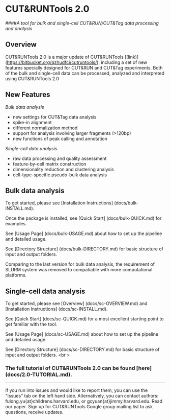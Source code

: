 # CUT&RUNTools 2.0

####*A tool for bulk and single-cell CUT&RUN/CUT&Tag data processing and analysis*

## Overview

CUT&RUNTools 2.0 is a major update of CUT&RUNTools [(link)] (https://bitbucket.org/qzhudfci/cutruntools/), including a set of new features specially designed for CUT&RUN and CUT&Tag experiments. Both of the bulk and single-cell data can be processed, analyzed and interpreted using CUT&RUNTools 2.0

## New Features

*Bulk data analysis* 

- new settings for CUT&Tag data analysis  
- spike-in alignment  
- different normalization method  
- support for analysis involving larger fragments (>120bp)  
- new functions of peak calling and annotation   
 
*Single-cell data analysis*

- raw data processing and quality assessment  
- feature-by-cell matrix construction  
- dimensionality reduction and clustering analysis  
- cell-type-specific pseudo-bulk data analysis  


## Bulk data analysis

To get started, please see [Installation Instructions] (docs/bulk-INSTALL.md). 

Once the package is installed, see [Quick Start] (docs/bulk-QUICK.md) for examples.

See [Usage Page] (docs/bulk-USAGE.md) about how to set up the pipeline and detailed usage. 

See [Directory Structure] (docs/bulk-DIRECTORY.md) for basic structure of input and output folders.  

Comparing to the last version for bulk data analysis, the requirement of SLURM system was removed to compatiable with more computational platforms. 

## Single-cell data analysis

To get started, please see [Overview] (docs/sc-OVERVIEW.md) and [Installation Instructions] (docs/sc-INSTALL.md).  

See [Quick Start] (docs/sc-QUICK.md) for a most excellent starting point to get familiar with the tool.  

See [Usage Page] (docs/sc-USAGE.md) about how to set up the pipeline and detailed usage.  

See [Directory Structure] (docs/sc-DIRECTORY.md) for basic structure of input and output folders.
<br \>

### The full tutorial of CUT&RUNTools 2.0 can be found [here] (docs/2.0-TUTORIAL.md).

--------

If you run into issues and would like to report them, you can use the "Issues" tab on the left hand side. Alternatively, you can contact authors: fulong.yu{at}childrens.harvard.edu, or gcyuan{at}jimmy.harvard.edu.
Read our paper. Sign up for CUT&RUNTools Google group mailing list to ask questions, receive updates.




